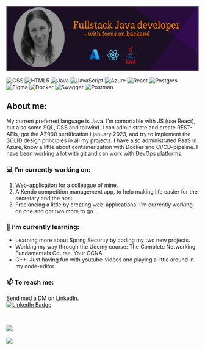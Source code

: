 
<img src="https://github.com/MsNiffi/MsNiffi/blob/main/imgBanner.PNG" alt="img banner"/>


  
![CSS](https://img.shields.io/badge/css3-%231572B6.svg?style=for-the-badge&logo=css3&logoColor=white) ![HTML5](https://img.shields.io/badge/html5-%23E34F26.svg?style=for-the-badge&logo=html5&logoColor=white) ![Java](https://img.shields.io/badge/java-%23ED8B00.svg?style=for-the-badge&logo=java&logoColor=white) ![JavaScript](https://img.shields.io/badge/javascript-%23323330.svg?style=for-the-badge&logo=javascript&logoColor=%23F7DF1E) ![Azure](https://img.shields.io/badge/azure-%230072C6.svg?style=for-the-badge&logo=azure-devops&logoColor=white) ![React](https://img.shields.io/badge/react-%2320232a.svg?style=for-the-badge&logo=react&logoColor=%2361DAFB) ![Postgres](https://img.shields.io/badge/postgres-%23316192.svg?style=for-the-badge&logo=postgresql&logoColor=white) 	![Figma](https://img.shields.io/badge/figma-%23F24E1E.svg?style=for-the-badge&logo=figma&logoColor=white) ![Docker](https://img.shields.io/badge/docker-%230db7ed.svg?style=for-the-badge&logo=docker&logoColor=white) ![Swagger](https://img.shields.io/badge/-Swagger-%23Clojure?style=for-the-badge&logo=swagger&logoColor=white) ![Postman](https://img.shields.io/badge/Postman-FF6C37?style=for-the-badge&logo=postman&logoColor=white)

## About me:
My current preferred language is Java. I’m comortable with JS (use React), but also some SQL, CSS and tailwind. I can administrate and create REST-APIs, got the AZ900 sertification i january 2023, and try to implement the SOLID design principles in all my projects. I have also administrated PaaS in Azure, know a little about containerization with Docker and Ci/CD-pipeline. I have been working a lot with git and can work with DevOps platforms. 

### 💻 I’m currently working on:
   1) Web-application for a colleague of mine.
   2) A Kendo competition management app, to help making life easier for the secretary and the host.
   3) Freelancing a little by creating web-applications. I'm currently working on one and got two more to go. 

### 📖 I’m currently learning:
 - Learning more about Spring Security by coding my two new projects.
 - Working my way through the Udemy course: The Complete Networking Fundamentals Course. Your CCNA.
 - C++: Just having fun with youtube-videos and playing a little around in my code-editor.
 

### 📫 To reach me:
Send med a DM on LinkedIn.<br>
 <a href="https://www.linkedin.com/in/anette-londal/">
    <img src="https://img.shields.io/badge/LinkedIn-blue?style=for-the-badge&logo=linkedin&logoColor=white" alt="LinkedIn Badge"/>

<br>

[![](https://visitcount.itsvg.in/api?id=MsNiffi&icon=5&color=11)](https://visitcount.itsvg.in)
  
  

![](https://github-readme-stats.vercel.app/api/top-langs/?username=MsNiffi&theme=synthwave&hide_border=false&include_all_commits=true&count_private=true&layout=compact)



